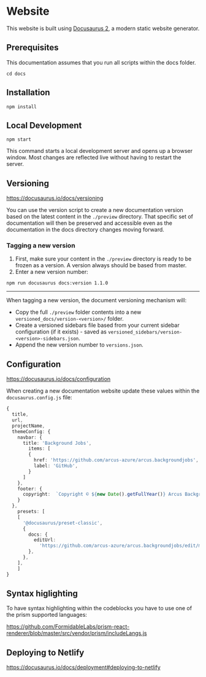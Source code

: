# Website

This website is built using [Docusaurus 2](https://docusaurus.io/), a modern static website generator.

## Prerequisites
This documentation assumes that you run all scripts within the docs folder.

```console
cd docs
```


## Installation

```console
npm install
```

## Local Development

```console
npm start
```

This command starts a local development server and opens up a browser window. Most changes are reflected live without having to restart the server.

## Versioning
https://docusaurus.io/docs/versioning

You can use the version script to create a new documentation version based on the latest content in the `./preview` directory. That specific set of documentation will then be preserved and accessible even as the documentation in the docs directory changes moving forward.

### Tagging a new version

1. First, make sure your content in the `./preview` directory is ready to be frozen as a version. A version always should be based from master.
2. Enter a new version number: 
   
`npm run docusaurus docs:version 1.1.0`

---
When tagging a new version, the document versioning mechanism will:

- Copy the full `./preview` folder contents into a new `versioned_docs/version-<version>/` folder.
- Create a versioned sidebars file based from your current sidebar configuration (if it exists) - saved as `versioned_sidebars/version-<version>-sidebars.json`.
- Append the new version number to `versions.json`.

## Configuration

https://docusaurus.io/docs/configuration

When creating a new documentation website update these values within the `docusaurus.config.js` file:


```typescript
{
  title,
  url,
  projectName,
  themeConfig: {
    navbar: {
      title: 'Background Jobs',
        items: [
        {
          href: 'https://github.com/arcus-azure/arcus.backgroundjobs',
          label: 'GitHub',
        }
      ]
    },
    footer: {
      copyright:  `Copyright © ${new Date().getFullYear()} Arcus Background Jobs maintained by arcus-azure`,
    }
  },
    presets: [
    [
      '@docusaurus/preset-classic',
      {
        docs: {
          editUrl:
            'https://github.com/arcus-azure/arcus.backgroundjobs/edit/master',
        },
      },
    ],
    ]
}
```

## Syntax higlighting

To have syntax highlighting within the codeblocks you have to use one of the prism supported languages:

https://github.com/FormidableLabs/prism-react-renderer/blob/master/src/vendor/prism/includeLangs.js
## Deploying to Netlify

https://docusaurus.io/docs/deployment#deploying-to-netlify
